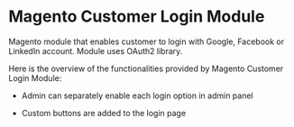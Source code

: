 # Magento Customer Login Module

Magento module that enables customer to login with Google, Facebook or LinkedIn account. Module uses OAuth2 library.

Here is the overview of the functionalities provided by Magento Customer Login Module:

- Admin can separately enable each login option in admin panel

- Custom buttons are added to the login page